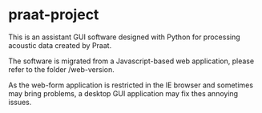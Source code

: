 # praat-project
This is an assistant GUI software designed with Python for processing acoustic data created by Praat.

The software is migrated from a Javascript-based web application, please refer to the folder /web-version.

As the web-form application is restricted in the IE browser and sometimes may bring problems, a desktop GUI application may fix thes annoying issues.  

